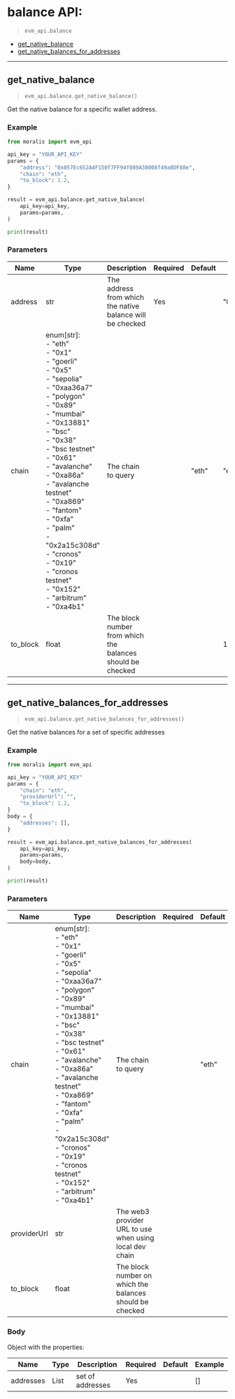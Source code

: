 # balance API:

> `evm_api.balance`

- [get_native_balance](#get_native_balance)
- [get_native_balances_for_addresses](#get_native_balances_for_addresses)


---
## get_native_balance

> `evm_api.balance.get_native_balance()`

Get the native balance for a specific wallet address.


### Example
```python
from moralis import evm_api

api_key = "YOUR_API_KEY"
params = {
    "address": "0x057Ec652A4F150f7FF94f089A38008f49a0DF88e", 
    "chain": "eth", 
    "to_block": 1.2, 
}

result = evm_api.balance.get_native_balance(
    api_key=api_key,
    params=params,
)

print(result)

```

### Parameters

| Name | Type | Description | Required | Default | Example |
|------|------|-------------|----------|---------|---------|
| address | str | The address from which the native balance will be checked | Yes |  | "0x057Ec652A4F150f7FF94f089A38008f49a0DF88e" |
| chain | enum[str]: <br/>- "eth"<br/>- "0x1"<br/>- "goerli"<br/>- "0x5"<br/>- "sepolia"<br/>- "0xaa36a7"<br/>- "polygon"<br/>- "0x89"<br/>- "mumbai"<br/>- "0x13881"<br/>- "bsc"<br/>- "0x38"<br/>- "bsc testnet"<br/>- "0x61"<br/>- "avalanche"<br/>- "0xa86a"<br/>- "avalanche testnet"<br/>- "0xa869"<br/>- "fantom"<br/>- "0xfa"<br/>- "palm"<br/>- "0x2a15c308d"<br/>- "cronos"<br/>- "0x19"<br/>- "cronos testnet"<br/>- "0x152"<br/>- "arbitrum"<br/>- "0xa4b1" | The chain to query |  | "eth" | "eth" |
| to_block | float | The block number from which the balances should be checked |  |  | 1.2 |



---
## get_native_balances_for_addresses

> `evm_api.balance.get_native_balances_for_addresses()`

Get the native balances for a set of specific addresses


### Example
```python
from moralis import evm_api

api_key = "YOUR_API_KEY"
params = {
    "chain": "eth", 
    "providerUrl": "", 
    "to_block": 1.2, 
}
body = {
    "addresses": [], 
}

result = evm_api.balance.get_native_balances_for_addresses(
    api_key=api_key,
    params=params,
    body=body,
)

print(result)

```

### Parameters

| Name | Type | Description | Required | Default | Example |
|------|------|-------------|----------|---------|---------|
| chain | enum[str]: <br/>- "eth"<br/>- "0x1"<br/>- "goerli"<br/>- "0x5"<br/>- "sepolia"<br/>- "0xaa36a7"<br/>- "polygon"<br/>- "0x89"<br/>- "mumbai"<br/>- "0x13881"<br/>- "bsc"<br/>- "0x38"<br/>- "bsc testnet"<br/>- "0x61"<br/>- "avalanche"<br/>- "0xa86a"<br/>- "avalanche testnet"<br/>- "0xa869"<br/>- "fantom"<br/>- "0xfa"<br/>- "palm"<br/>- "0x2a15c308d"<br/>- "cronos"<br/>- "0x19"<br/>- "cronos testnet"<br/>- "0x152"<br/>- "arbitrum"<br/>- "0xa4b1" | The chain to query |  | "eth" | "eth" |
| providerUrl | str | The web3 provider URL to use when using local dev chain |  |  | "" |
| to_block | float | The block number on which the balances should be checked |  |  | 1.2 |


### Body
Object with the properties:

| Name | Type | Description | Required | Default | Example |
|------|------|-------------|----------|---------|---------|
| addresses | List | set of addresses | Yes |  | [] |




